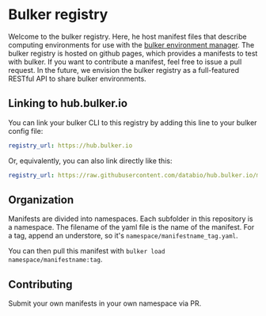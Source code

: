 # Bulker registry

Welcome to the bulker registry. Here, he host manifest files that describe computing environments for use with the [bulker environment manager](http://bulker.io). The bulker registry is hosted on github pages, which provides a manifests to test with bulker. If you want to contribute a manifest, feel free to issue a pull request. In the future, we envision the bulker registry as a full-featured RESTful API to share bulker environments. 

## Linking to hub.bulker.io

 You can link your bulker CLI to this registry by adding this line to your bulker config file:

```yaml
registry_url: https://hub.bulker.io
```

Or, equivalently, you can also link directly like this:

```yaml
registry_url: https://raw.githubusercontent.com/databio/hub.bulker.io/master/
```

## Organization

Manifests are divided into namespaces. Each subfolder in this repository is a namespace. The filename of the yaml file is the name of the manifest. For a tag, append an understore, so it's `namespace/manifestname_tag.yaml`.

You can then pull this manifest with `bulker load namespace/manifestname:tag`.


## Contributing

Submit your own manifests in your own namespace via PR.

